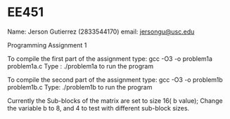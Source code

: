 # EE451

Name: Jerson Gutierrez (2833544170)
email: jersongu@usc.edu

Programming Assignment 1

To compile the first part of the assignment type: gcc -O3 -o problem1a problem1a.c
Type : ./problem1a to run the program

To compile the second part of the assignment type: gcc -O3 -o problem1b problem1b.c
Type: ./problem1b to run the program

Currently the Sub-blocks of the matrix are set to size 16( b value);
Change the variable b to 8, and 4 to test with different sub-block sizes.

